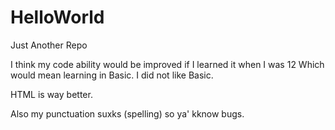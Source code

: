 # HelloWorld
Just Another Repo

I think my code ability would be improved if I learned it when I was 12
Which would mean learning in Basic. I did not like Basic. 

HTML is way better. 

Also my punctuation suxks (spelling) so ya' kknow bugs.
